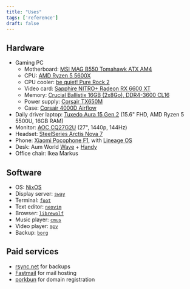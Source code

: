 ```yaml
---
title: "Uses"
tags: ['reference']
draft: false
---
```


## Hardware
- Gaming PC
  - Motherboard: [MSI MAG B550 Tomahawk ATX AM4](https://pcpartpicker.com/product/3Mxbt6/msi-mag-b550-tomahawk-atx-am4-motherboard-mag-b550-tomahawk)
  - CPU: [AMD Ryzen 5 5600X](https://pcpartpicker.com/product/g94BD3/amd-ryzen-5-5600x-37-ghz-6-core-processor-100-100000065box)
  - CPU cooler: [be quiet! Pure Rock 2](https://pcpartpicker.com/product/TyBhP6/be-quiet-pure-rock-2-black-cpu-cooler-bk007)
  - Video card: [Sapphire NITRO+ Radeon RX 6600 XT](https://pcpartpicker.com/product/dFmmP6/sapphire-radeon-rx-6600-xt-8-gb-nitro-video-card-11309-01-20g)
  - Memory: [Crucial Ballistix 16GB (2x8Go), DDR4-3600 CL16](https://pcpartpicker.com/product/2TFKHx/crucial-ballistix-16-gb-2-x-8-gb-ddr4-3600-memory-bl2k8g36c16u4b)
  - Power supply: [Corsair TX650M](https://pcpartpicker.com/product/8fTmP6/corsair-tx650m-650-w-80-bronze-certified-semi-modular-atx-power-supply-tx650m)
  - Case: [Corsair 4000D Airflow](https://pcpartpicker.com/product/bCYQzy/corsair-4000d-airflow-atx-mid-tower-case-cc-9011200-ww)
- Daily driver laptop: [Tuxedo Aura 15 Gen 2](https://www.tuxedocomputers.com/en/Linux-Hardware/Notebooks/15-16-inch/TUXEDO-Aura-15-Gen2.tuxedo) (15.6" FHD, AMD Ryzen 5 5500U, 16GB RAM)
- Monitor: [AOC CQ27G2U](https://eu.aoc.com/en/gaming/products/monitors/cq27g2u-bk) (27", 1440p, 144Hz)
- Headset: [SteelSeries Arctis Nova 7](https://steelseries.com/gaming-headsets/arctis-nova-7)
- Phone: [Xiaomi Pocophone F1](https://www.gsmarena.com/xiaomi_pocophone_f1-9293.php), with [Lineage OS](https://lineageos.org/)
- Desk: Aum World [Wave](https://www.aum-world.com/products/plateau-wave) + [Handy](https://www.aum-world.com/products/pietement-bureau-assis-debout-manuel-reglable-en-hauteur-handy)
- Office chair: Ikea Markus

## Software
- OS: [NixOS](https://nixos.org/)
- Display server: [`sway`](https://swaywm.org/)
- Terminal: [`foot`](https://codeberg.org/dnkl/foot)
- Text editor: [`neovim`](https://neovim.io/)
- Browser: [`librewolf`](https://librewolf.net/)
- Music player: [`cmus`](https://cmus.github.io/)
- Video player: [`mpv`](https://mpv.io/)
- Backup: [`borg`](https://www.borgbackup.org/)

## Paid services
- [rsync.net](https://rsync.net/) for backups
- [Fastmail](https://www.fastmail.com/) for mail hosting
- [porkbun](https://porkbun.com/) for domain registration
